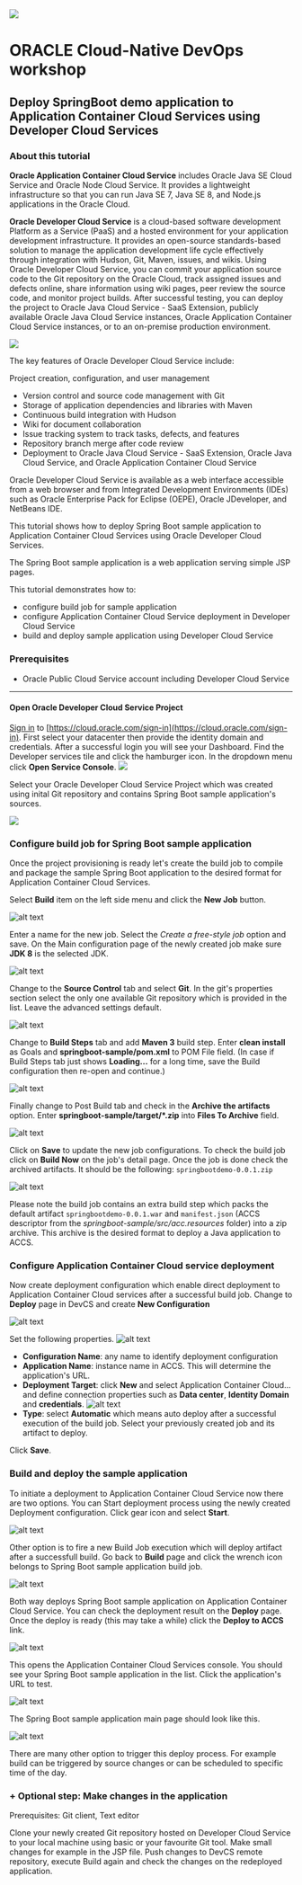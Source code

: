 ![](../common/images/customer.logo.png)
---
# ORACLE Cloud-Native DevOps workshop #

## Deploy SpringBoot demo application to Application Container Cloud Services using Developer Cloud Services ##

### About this tutorial ###
**Oracle Application Container Cloud Service** includes Oracle Java SE Cloud Service and Oracle Node Cloud Service. It provides a lightweight infrastructure so that you can run Java SE 7, Java SE 8, and Node.js applications in the Oracle Cloud.

**Oracle Developer Cloud Service** is a cloud-based software development Platform as a Service (PaaS) and a hosted environment for your application development infrastructure. It provides an open-source standards-based solution to manage the application development life cycle effectively through integration with Hudson, Git, Maven, issues, and wikis. Using Oracle Developer Cloud Service, you can commit your application source code to the Git repository on the Oracle Cloud, track assigned issues and defects online, share information using wiki pages, peer review the source code, and monitor project builds. After successful testing, you can deploy the project to Oracle Java Cloud Service - SaaS Extension, publicly available Oracle Java Cloud Service instances, Oracle Application Container Cloud Service instances, or to an on-premise production environment.

![](images/00.dcs.png)

The key features of Oracle Developer Cloud Service include:

Project creation, configuration, and user management

+ Version control and source code management with Git
+ Storage of application dependencies and libraries with Maven
+ Continuous build integration with Hudson
+ Wiki for document collaboration
+ Issue tracking system to track tasks, defects, and features
+ Repository branch merge after code review
+ Deployment to Oracle Java Cloud Service - SaaS Extension, Oracle Java Cloud Service, and Oracle Application Container Cloud Service

Oracle Developer Cloud Service is available as a web interface accessible from a web browser and from Integrated Development Environments (IDEs) such as Oracle Enterprise Pack for Eclipse (OEPE), Oracle JDeveloper, and NetBeans IDE.

This tutorial shows how to deploy Spring Boot sample application to Application Container Cloud Services using Oracle Developer Cloud Services.

The Spring Boot sample application is a web application serving simple JSP pages.

This tutorial demonstrates how to:

- configure build job for sample application
- configure Application Container Cloud Service deployment in Developer Cloud Service
- build and deploy sample application using Developer Cloud Service

### Prerequisites ###

- Oracle Public Cloud Service account including Developer Cloud Service

----

#### Open Oracle Developer Cloud Service Project ####

[Sign in](../common/sign.in.to.oracle.cloud.md) to [https://cloud.oracle.com/sign-in](https://cloud.oracle.com/sign-in). First select your datacenter then provide the identity domain and credentials. After a successful login you will see your Dashboard. Find the Developer services tile and click the hamburger icon. In the dropdown menu click **Open Service Console**.
![](images/01.dashboard.png)

Select your Oracle Developer Cloud Service Project which was created using inital Git repository and contains Spring Boot sample application's sources.

![](images/20.open.devcs.project.png)

### Configure build job for Spring Boot sample application ###

Once the project provisioning is ready let's create the build job to compile and package the sample Spring Boot application to the desired format for Application Container Cloud Services.

Select **Build** item on the left side menu and click the **New Job** button.

![alt text](images/05.new.job.png "Create new build job")

Enter a name for the new job. Select the *Create a free-style job* option and save.
On the Main configuration page of the newly created job make sure **JDK 8** is the selected JDK.

![alt text](images/06.job.main.png "Configure job")

Change to the **Source Control** tab and select **Git**. In the git's properties section select the only one available Git repository which is provided in the list. Leave the advanced settings default.

![alt text](images/07.job.scm.png "Configure source control")

Change to **Build Steps** tab and add **Maven 3** build step. Enter **clean install** as Goals and **springboot-sample/pom.xml** to POM File field. (In case if Build Steps tab just shows **Loading...** for a long time, save the Build configuration then re-open and continue.)

![alt text](images/08.job.maven.png "Add build step")

Finally change to Post Build tab and check in the **Archive the artifacts** option. Enter **springboot-sample/target/\*.zip** into **Files To Archive** field.

![alt text](images/09.job.post.png "Post build")

Click on **Save** to update the new job configurations. To check the build job click on **Build Now** on the job's detail page. Once the job is done check the archived artifacts. It should be the following: `springbootdemo-0.0.1.zip`

![alt text](images/10.build.artifacts.png "Build artifacts")

Please note the build job contains an extra build step which packs the default artifact `springbootdemo-0.0.1.war` and `manifest.json` (ACCS descriptor from the *springboot-sample/src/acc.resources* folder) into a zip archive. This archive is the desired format to deploy a Java application to ACCS.

### Configure Application Container Cloud service deployment ###

Now create deployment configuration which enable direct deployment to Application Container Cloud services after a successful build job.
Change to **Deploy** page in DevCS and create **New Configuration** 

![alt text](images/11.new.deploy.png "New deploy configuration")

Set the following properties.
![alt text](images/12.deploy.config.png "Deployment Configuration")

- **Configuration Name**: any name to identify deployment configuration
- **Application Name**: instance name in ACCS. This will determine the application's URL.
- **Deployment Target**: click **New** and select Application Container Cloud... and define connection properties such as **Data center**, **Identity Domain** and **credentials**. 
![alt text](images/13.accs.config.png "ACCS Configuration")
- **Type**: select **Automatic** which means auto deploy after a successful execution of the build job. Select your previously created job and its artifact to deploy.

Click **Save**. 

### Build and deploy the sample application ###

To initiate a deployment to Application Container Cloud Service now there are two options. You can Start deployment process using the newly created Deployment configuration. Click gear icon and select **Start**.

![alt text](images/14.deploy.start.png "Deployment Start")

Other option is to fire a new Build Job execution which will deploy artifact after a successfull build. Go back to **Build** page and click the wrench icon belongs to Spring Boot sample application build job.

![alt text](images/15.build.now.png "Build Now") 

Both way deploys Spring Boot sample application on Application Container Cloud Service. You can check the deployment result on the **Deploy** page. Once the deploy is ready (this may take a while) click the **Deploy to ACCS** link.

![alt text](images/16.deploy.ready.png "Deploy ready")

This opens the Application Container Cloud Services console. You should see your Spring Boot sample application in the list. Click the application's URL to test.

![alt text](images/17.accs.console.png "ACCS Console")

The Spring Boot sample application main page should look like this.

![alt text](images/18.sample.app.png "Sample Application")

There are many other option to trigger this deploy process. For example build can be triggered by source changes or can be scheduled to specific time of the day.

### + Optional step: Make changes in the application ###

Prerequisites: Git client, Text editor

Clone your newly created Git repository hosted on Developer Cloud Service to your local machine using basic or your favourite Git tool. Make small changes for example in the JSP file. Push changes to DevCS remote repository, execute Build again and check the changes on the redeployed application.


